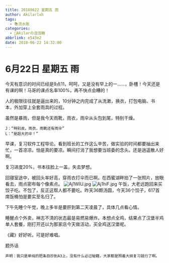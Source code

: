 ```yaml
---
title: 20180622 星期五 雨
author: Akilarlxh
tags:
  - 📚流水账
categories:
  - 🍬Akilarの泡泡糖
abbrlink: e543e2
date: 2018-06-22 14:32:00
---
```

  # 6月22日 星期五 雨
  
今天有意识的时间已经是9点11，呵呵，又是没有早上的一……，卧槽！今天还是有课的啊！马哥的课点名率100%，再不快点会糟的！

人的极限往往就是逼出来的，10分钟之内完成了从洗漱，换衣，打包电脑、书本，外加穿上全套雨具的过程。

虽然是暴雨，但是我今天雨靴，雨衣，雨伞从头包到尾，特别干燥。
```
J：“特别皮。雨衣，雨靴还有雨伞”
L：“是超大的伞！”
```
早课，复习软件工程导论。看到班长的工作这么辛苦，做实验的时间都要抽出来忙，一首凉凉。怕是真的要凉。瞬间打消了我想要当班委的念头。还是逍遥散人好啊。

复习进度20%，书本往脸上一盖，失去梦想。

回寝室途中，被回头率好高，穿雨衣打伞而已啊。在西蜜湖畔拍了一张照片，放眼看去，雨点密布每个像素点。
![Aj1WIU.jpg](https://s2.ax1x.com/2019/04/15/Aj1WIU.jpg)
![Aj1hiF.jpg](https://s2.ax1x.com/2019/04/15/Aj1hiF.jpg)
午饭，大老远跑回来买饺子吃。不包了，反正这帮人都不要吃。昨天36颗汤圆，今天36个饺子，617首席饭桶怕是要实至名归了。

下午先睡个午觉，晚上多半是要肝到第二天凌晨了，具体几点看心情。

睡醒点个外卖，神志不清的状态最是易燃易爆炸。本想点全鸡，结果点了汉堡半鸡单人套餐，刚打开还以为那家店今天做活动，买全鸡送汉堡呢。

《藏》好好听。可是好难唱。

题外话

```
声明：我只是单纯的把条目抄到A3上，没有什么必过秘籍，大家都是照着大纲复习就行了啊。
```